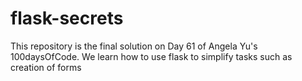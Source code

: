 # flask-secrets
This repository is the final solution on Day 61 of Angela Yu's 100daysOfCode.
We learn how to use flask to simplify tasks such as creation of forms
